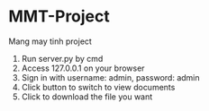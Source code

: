 # MMT-Project
Mang may tinh project

1. Run server.py by cmd
2. Access 127.0.0.1 on your browser
3. Sign in with username: admin, password: admin
4. Click button to switch to view documents
5. Click to download the file you want
